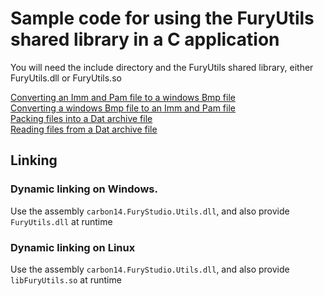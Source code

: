# Sample code for using the FuryUtils shared library in a C application

You will need the include directory and the FuryUtils shared library,  either FuryUtils.dll or FuryUtils.so

[Converting an Imm and Pam file to a windows Bmp file](../../CS_Samples/imm2bmp.cs)  
[Converting a windows Bmp file to an Imm and Pam file](../../CS_Samples/bmp2imm.cs)  
[Packing files into a Dat archive file](../../CS_Samples/dat_create.cs)  
[Reading files from a Dat archive file](../../CS_Samples/dat_read.cs)  


## Linking

### Dynamic linking on Windows.

Use the assembly `carbon14.FuryStudio.Utils.dll`, and also provide `FuryUtils.dll` at runtime

### Dynamic linking on Linux

Use the assembly `carbon14.FuryStudio.Utils.dll`, and also provide `libFuryUtils.so` at runtime
